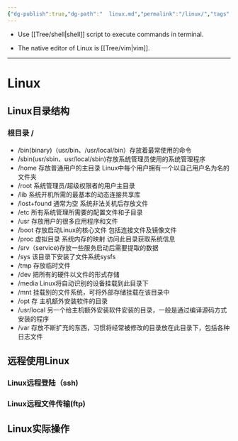 ```yaml
---
{"dg-publish":true,"dg-path":"  linux.md","permalink":"/linux/","tags":["CS/operating-system"],"created":"2022-07-31T06:48:34.422+08:00","updated":"2023-08-27T04:59:16.121+08:00"}
---
```



- Use [[Tree/shell\|shell]] script  to execute commands in terminal.

- The native editor of Linux is [[Tree/vim\|vim]].

---

# Linux

## Linux目录结构

### 根目录 /

- /bin(binary)（usr/bin、/usr/local/bin）存放着最常使用的命令
- /sbin(usr/sbin、usr/local/sbin)存放系统管理员使用的系统管理程序
- /home 存放普通用户的主目录 Linux中每个用户拥有一个以自己用户名为名的文件夹
- /root 系统管理员/超级权限者的用户主目录
- /lib 系统开机所需的最基本的动态连接共享库
- /lost+found 通常为空 系统非法关机后存放文件 
- /etc 所有系统管理所需要的配置文件和子目录
- /usr 存放用户的很多应用程序和文件
- /boot 存放启动Linux的核心文件 包括连接文件及镜像文件
- /proc 虚拟目录 系统内存的映射 访问此目录获取系统信息
- /srv（service)存放一些服务启动后需要提取的数据 
- /sys 该目录下安装了文件系统sysfs
- /tmp 存放临时文件
- /dev 把所有的硬件以文件的形式存储
- /media Linux将自动识别的设备挂载到此目录下
- /mnt 挂载别的文件系统，可将外部存储挂载在该目录中
- /opt 存 主机额外安装软件的目录 
- /usr/local 另一个给主机额外安装软件安装的目录，一般是通过编译源码方式安装的程序
- /var 存放不断扩充的东西，习惯将经常被修改的目录放在此目录下，包括各种日志文件

## 远程使用Linux

### Linux远程登陆（ssh)

### Linux远程文件传输(ftp)

## Linux实际操作



